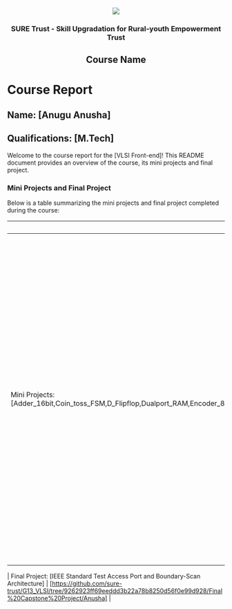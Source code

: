 <!-- PROJECT LOGO -->
<br />

<div align="center">
   <img src='https://user-images.githubusercontent.com/73131499/166115643-d3187f47-d38f-41b2-ae42-5ecbbc60de14.png' />


<h3 align="center">SURE Trust - Skill Upgradation for Rural-youth Empowerment Trust</h3>
  <h2>Course Name</h2>
</div>

# Course Report

## Name: [Anugu Anusha]

## Qualifications: [M.Tech]

Welcome to the course report for the [VLSI Front-end]! This README document provides an overview of the course, its mini projects and final project.

### Mini Projects and Final Project

Below is a table summarizing the mini projects and final project completed during the course:

| Description                               | Link                                    |
|-------------------------------------------|-----------------------------------------|
| Mini Projects: [Adder_16bit,Coin_toss_FSM,D_Flipflop,Dualport_RAM,Encoder_8x3,EvenOdd_counter,FIFO,FullAdder,HalfAdder,Pad_cell,Parity_generator,SDFF,SP_RAM,Scan_register,Vending_machine,Mux_8x1]     | [https://github.com/sure-trust/G13_VLSI/blob/9262923ff69eeddd3b22a78b8250d56f0e99d928/Mini%20Projects/Anusha/Adder_16bit.v, https://github.com/sure-trust/G13_VLSI/blob/9262923ff69eeddd3b22a78b8250d56f0e99d928/Mini%20Projects/Anusha/Coin_toss_fsm.txt, https://github.com/sure-trust/G13_VLSI/blob/9262923ff69eeddd3b22a78b8250d56f0e99d928/Mini%20Projects/Anusha/D_flipflop.v, https://github.com/sure-trust/G13_VLSI/blob/9262923ff69eeddd3b22a78b8250d56f0e99d928/Mini%20Projects/Anusha/Dualport_RAM, https://github.com/sure-trust/G13_VLSI/blob/9262923ff69eeddd3b22a78b8250d56f0e99d928/Mini%20Projects/Anusha/Encoder_8x3.v, https://github.com/sure-trust/G13_VLSI/blob/9262923ff69eeddd3b22a78b8250d56f0e99d928/Mini%20Projects/Anusha/EvenOdd_counter_RTL.txt, https://github.com/sure-trust/G13_VLSI/blob/9262923ff69eeddd3b22a78b8250d56f0e99d928/Mini%20Projects/Anusha/EvenOdd_counter_TB.txt, https://github.com/sure-trust/G13_VLSI/blob/9262923ff69eeddd3b22a78b8250d56f0e99d928/Mini%20Projects/Anusha/FIFO.v, https://github.com/sure-trust/G13_VLSI/blob/9262923ff69eeddd3b22a78b8250d56f0e99d928/Mini%20Projects/Anusha/FIFO_TB.v, https://github.com/sure-trust/G13_VLSI/blob/9262923ff69eeddd3b22a78b8250d56f0e99d928/Mini%20Projects/Anusha/FullAdder.v, https://github.com/sure-trust/G13_VLSI/blob/9262923ff69eeddd3b22a78b8250d56f0e99d928/Mini%20Projects/Anusha/HalfAdder.v, https://github.com/sure-trust/G13_VLSI/blob/9262923ff69eeddd3b22a78b8250d56f0e99d928/Mini%20Projects/Anusha/Pad_cell.v, https://github.com/sure-trust/G13_VLSI/blob/9262923ff69eeddd3b22a78b8250d56f0e99d928/Mini%20Projects/Anusha/Parity_generator.txt, https://github.com/sure-trust/G13_VLSI/blob/9262923ff69eeddd3b22a78b8250d56f0e99d928/Mini%20Projects/Anusha/SDFF.v, https://github.com/sure-trust/G13_VLSI/blob/9262923ff69eeddd3b22a78b8250d56f0e99d928/Mini%20Projects/Anusha/SP_RAM.v, https://github.com/sure-trust/G13_VLSI/blob/9262923ff69eeddd3b22a78b8250d56f0e99d928/Mini%20Projects/Anusha/SP_RAM_TB%20.v, https://github.com/sure-trust/G13_VLSI/blob/9262923ff69eeddd3b22a78b8250d56f0e99d928/Mini%20Projects/Anusha/Scan_shiftregister.v, https://github.com/sure-trust/G13_VLSI/blob/9262923ff69eeddd3b22a78b8250d56f0e99d928/Mini%20Projects/Anusha/Vending_machine_RTL.txt, https://github.com/sure-trust/G13_VLSI/blob/9262923ff69eeddd3b22a78b8250d56f0e99d928/Mini%20Projects/Anusha/mux_8x1.v]                         |

| Final Project: [IEEE Standard Test Access Port and Boundary-Scan Architecture]     | [https://github.com/sure-trust/G13_VLSI/tree/9262923ff69eeddd3b22a78b8250d56f0e99d928/Final%20Capstone%20Project/Anusha]                         |
